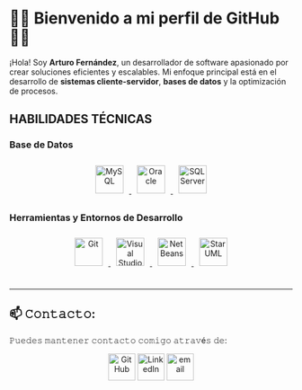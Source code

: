 # 👨‍💻 **Bienvenido a mi perfil de GitHub** 👨‍💻

¡Hola! Soy **Arturo Fernández**, un desarrollador de software apasionado por crear soluciones eficientes y escalables. 
Mi enfoque principal está en el desarrollo de **sistemas cliente-servidor**, **bases de datos** y la optimización de procesos.  



## HABILIDADES TÉCNICAS  

### Base de Datos
<div align="center">
  <a href="https://www.mysql.com/" target="_blank">
    <img style="margin: 10px" src="https://www.svgrepo.com/show/303251/mysql-logo.svg" alt="MySQL" height="50" />
  </a>
  <a href="https://www.oracle.com/database/" target="_blank">
    <img style="margin: 10px" src="https://download.logo.wine/logo/Oracle_SQL_Developer/Oracle_SQL_Developer-Logo.wine.png" alt="Oracle" height="50" />
  </a>
  <a href="https://www.microsoft.com/en-us/sql-server" target="_blank">
    <img style="margin: 10px" src="https://www.svgrepo.com/show/331760/sql-database-generic.svg" alt="SQL Server" height="50" />
  </a>
</div>

### Herramientas y Entornos de Desarrollo
<div align="center">
  <a href="https://git-scm.com/" target="_blank">
    <img style="margin: 10px" src="https://upload.wikimedia.org/wikipedia/commons/thumb/3/3f/Git_icon.svg/1200px-Git_icon.svg.png" alt="Git" height="50" />
  </a>
  <a href="https://visualstudio.microsoft.com/" target="_blank">
    <img style="margin: 10px" src="https://upload.wikimedia.org/wikipedia/commons/thumb/9/9a/Visual_Studio_Code_1.35_icon.svg/512px-Visual_Studio_Code_1.35_icon.svg.png" alt="Visual Studio" height="50" />
  </a>
  <a href="https://netbeans.apache.org/" target="_blank">
    <img style="margin: 10px" src="https://upload.wikimedia.org/wikipedia/commons/thumb/9/98/Apache_NetBeans_Logo.svg/666px-Apache_NetBeans_Logo.svg.png" alt="NetBeans" height="50" />
  </a>
  <a href="https://staruml.io/" target="_blank">
    <img style="margin: 10px" src="https://avatars.githubusercontent.com/u/7642181?s=280&v=4" alt="StarUML" height="50" />
  </a>
</div>


</td></tr></table>  

<br/>  

---

## 📫 𝙲𝚘𝚗𝚝𝚊𝚌𝚝𝚘:
𝙿𝚞𝚎𝚍𝚎𝚜 𝚖𝚊𝚗𝚝𝚎𝚗𝚎𝚛 𝚌𝚘𝚗𝚝𝚊𝚌𝚝𝚘 𝚌𝚘𝚖𝚒𝚐𝚘 𝚊𝚝𝚛𝚊𝚟é𝚜 𝚍𝚎:
 <p align="center">
  <a href="https://github.com/earturoCode">
    <picture>
      <source media="(prefers-color-scheme: dark)" srcset="https://cdn.simpleicons.org/github/white">
      <img alt="GitHub" title="GitHub" height="48" width="48" src="https://cdn.simpleicons.org/github"></picture></a>
  <a href="https://www.linkedin.com/in/arturo-fernandez-/">
    <img alt="LinkedIn" title="LinkedIn" height="48" width="48" src="https://cdn.simpleicons.org/linkedin"></a>
     <a href="mailto:arturofesquivel@gmail.com">
    <img src="https://img.icons8.com/color/48/000000/gmail.png" alt="email" height="48" width="48"/>
  </a>
</p>

